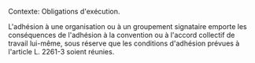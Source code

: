 Contexte: Obligations d'exécution.

L'adhésion à une organisation ou à un groupement signataire emporte les conséquences de l'adhésion à la convention ou à l'accord collectif de travail lui-même, sous réserve que les conditions d'adhésion prévues à l'article L. 2261-3 soient réunies.